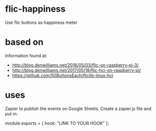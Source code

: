 # flic-happiness
Use flic buttons as happiness meter

# based on
Information found at:
* http://blog.denwilliams.net/2016/05/03/flic-on-raspberry-pi-3/
* http://blog.denwilliams.net/2017/05/18/flic-hci-on-raspberry-pi/
* https://github.com/50ButtonsEach/fliclib-linux-hci

# uses
Zapier to publish the events on Google Sheets. Create a zapier.js file and put in:

module.exports = {
	hook: "LINK TO YOUR HOOK"
};
